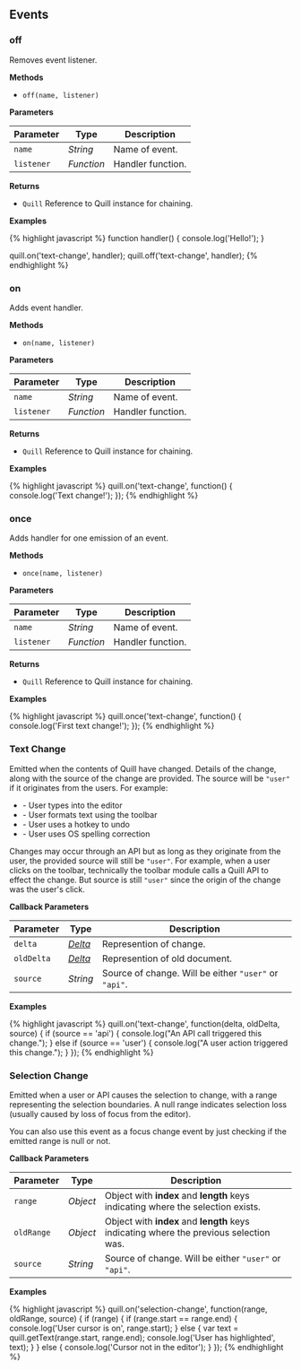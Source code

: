 ## Events

### off

Removes event listener.

**Methods**

- `off(name, listener)`

**Parameters**

| Parameter  | Type       | Description
|------------|------------|------------
| `name`     | _String_   | Name of event.
| `listener` | _Function_ | Handler function.

**Returns**

- `Quill` Reference to Quill instance for chaining.

**Examples**

{% highlight javascript %}
function handler() {
  console.log('Hello!');
}

quill.on('text-change', handler);
quill.off('text-change', handler);
{% endhighlight %}


### on

Adds event handler.

**Methods**

- `on(name, listener)`

**Parameters**

| Parameter  | Type       | Description
|------------|------------|------------
| `name`     | _String_   | Name of event.
| `listener` | _Function_ | Handler function.

**Returns**

- `Quill` Reference to Quill instance for chaining.

**Examples**

{% highlight javascript %}
quill.on('text-change', function() {
  console.log('Text change!');
});
{% endhighlight %}


### once

Adds handler for one emission of an event.

**Methods**

- `once(name, listener)`

**Parameters**

| Parameter  | Type       | Description
|------------|------------|------------
| `name`     | _String_   | Name of event.
| `listener` | _Function_ | Handler function.

**Returns**

- `Quill` Reference to Quill instance for chaining.

**Examples**

{% highlight javascript %}
quill.once('text-change', function() {
  console.log('First text change!');
});
{% endhighlight %}


### Text Change

Emitted when the contents of Quill have changed. Details of the change, along with the source of the change are provided. The source will be `"user"` if it originates from the users. For example:

- \- User types into the editor
- \- User formats text using the toolbar
- \- User uses a hotkey to undo
- \- User uses OS spelling correction

Changes may occur through an API but as long as they originate from the user, the provided source will still be `"user"`. For example, when a user clicks on the toolbar, technically the toolbar module calls a Quill API to effect the change. But source is still `"user"` since the origin of the change was the user's click.

**Callback Parameters**

| Parameter  | Type                       | Description
|------------|----------------------------|------------
| `delta`    | [_Delta_](/docs/deltas/)   | Represention of change.
| `oldDelta` | [_Delta_](/docs/deltas/)   | Represention of old document.
| `source`   | _String_                   | Source of change. Will be either `"user"` or `"api"`.

**Examples**

{% highlight javascript %}
quill.on('text-change', function(delta, oldDelta, source) {
  if (source == 'api') {
    console.log("An API call triggered this change.");
  } else if (source == 'user') {
    console.log("A user action triggered this change.");
  }
});
{% endhighlight %}


### Selection Change

Emitted when a user or API causes the selection to change, with a range representing the selection boundaries. A null range indicates selection loss (usually caused by loss of focus from the editor).

You can also use this event as a focus change event by just checking if the emitted range is null or not.

**Callback Parameters**

| Parameter  | Type     | Description
|------------|----------|------------
| `range`    | _Object_ | Object with **index** and **length** keys indicating where the selection exists.
| `oldRange` | _Object_ | Object with **index** and **length** keys indicating where the previous selection was.
| `source`   | _String_ | Source of change. Will be either `"user"` or `"api"`.

**Examples**

{% highlight javascript %}
quill.on('selection-change', function(range, oldRange, source) {
  if (range) {
    if (range.start == range.end) {
      console.log('User cursor is on', range.start);
    } else {
      var text = quill.getText(range.start, range.end);
      console.log('User has highlighted', text);
    }
  } else {
    console.log('Cursor not in the editor');
  }
});
{% endhighlight %}
